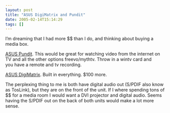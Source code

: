 ```yaml
---
layout: post
title: "ASUS DigiMatrix and Pundit"
date: 2005-02-14T15:14:29
tags: []
---
```


<p>I&#8217;m dreaming that I had more $$ than I do, and thinking about buying a media box.</p>

<p><a href="http://www.asus.com/products/desktop/pundit/overview.htm"><span class="caps">ASUS</span> Pundit</a>.  This would be great for watching video from the internet  on TV and all the other options freevo/mythtv.  Throw in a wintv card and <br />you have a remote and tv recording.</p>

<p><a href="http://www.asus.com/products/desktop/digimatrix/overview.htm"><span class="caps">ASUS</span> DigiMatrix</a>.  Built in everything.  $100 more.</p>

<p>The perplexing thing to me is both have digital audio out (S/<span class="caps">PDIF</span> also know as TosLink), but they are on the front of the unit.  If I where spending tons of $$ for a media room I would want a <span class="caps">DVI</span> projector and digital audio.  Seems having the S/<span class="caps">PDIF</span> out on the back of both units would make a lot more sense.</p>


